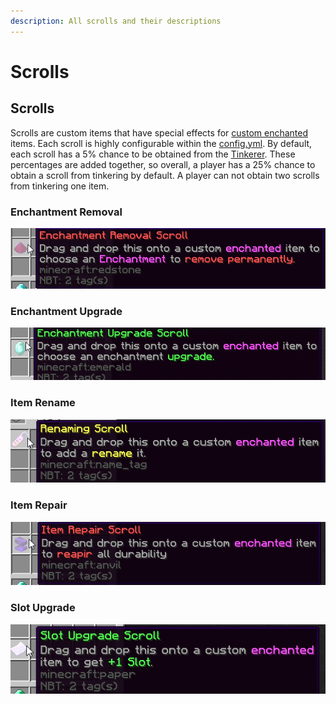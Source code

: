 ```yaml
---
description: All scrolls and their descriptions
---
```


# Scrolls

## Scrolls

Scrolls are custom items that have special effects for [custom enchanted](enchants.md) items. Each scroll is highly configurable within the [config.yml](configuration-files/config.yml.md). By default, each scroll has a 5% chance to be obtained from the [Tinkerer](guis.md#tinkerer). These percentages are added together, so overall, a player has a 25% chance to obtain a scroll from tinkering by default. A player can not obtain two scrolls from tinkering one item.

### Enchantment Removal

<div align="left">

<img src="../../.gitbook/assets/image (7).png" alt="">

</div>

### Enchantment Upgrade

<div align="left">

<img src="../../.gitbook/assets/image (15).png" alt="">

</div>

### Item Rename

<div align="left">

<img src="../../.gitbook/assets/image (14).png" alt="">

</div>

### Item Repair

<div align="left">

<img src="../../.gitbook/assets/image (13).png" alt="">

</div>

### Slot Upgrade

<div align="left">

<img src="../../.gitbook/assets/image (8).png" alt="">

</div>
